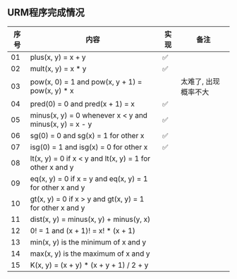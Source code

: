 ## URM程序完成情况

| 序号 | 内容                                                        | 实现 | 备注          |
|------|-----------------------------------------------------------|--|-------------|
| 01   | plus(x, y) = x + y                                         | ✅ |             |
| 02   | mult(x, y) = x * y                                         | ✅ |             |
| 03   | pow(x, 0) = 1 and pow(x, y + 1) = pow(x, y) * x            |  | 太难了, 出现概率不大 |
| 04   | pred(0) = 0 and pred(x + 1) = x                            | ✅ |             |
| 05   | minus(x, y) = 0 whenever x < y and minus(x, y) = x - y     | ✅ |             |
| 06   | sg(0) = 0 and sg(x) = 1 for other x                        | ✅ |             |
| 07   | isg(0) = 1 and isg(x) = 0 for other x                      | ✅ |             |
| 08   | lt(x, y) = 0 if x < y and lt(x, y) = 1 for other x and y   |  |             |
| 09   | eq(x, y) = 0 if x = y and eq(x, y) = 1 for other x and y   |  |             |
| 10   | gt(x, y) = 0 if x > y and gt(x, y) = 1 for other x and y   |  |             |
| 11   | dist(x, y) = minus(x, y) + minus(y, x)                     |  |             |
| 12   | 0! = 1 and (x + 1)! = x! * (x + 1)                         |  |             |
| 13   | min(x, y) is the minimum of x and y                        |  |             |
| 14   | max(x, y) is the maximum of x and y                        |  |             |
| 15   | K(x, y) = (x + y) * (x + y + 1) / 2 + y                     |  |             |
